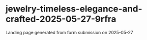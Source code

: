 # jewelry-timeless-elegance-and-crafted-2025-05-27-9rfra
Landing page generated from form submission on 2025-05-27

